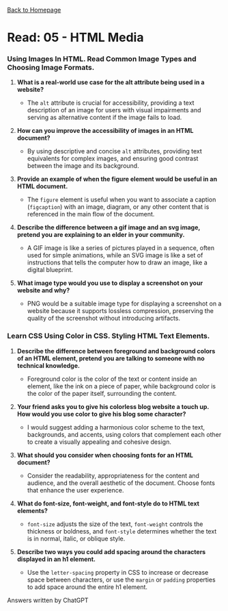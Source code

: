 [Back to Homepage](https://alysondorfman.github.io/reading-notes/)

# Read: 05 - HTML Media

### Using Images In HTML. Read Common Image Types and Choosing Image Formats.

1. **What is a real-world use case for the alt attribute being used in a website?**
   - The `alt` attribute is crucial for accessibility, providing a text description of an image for users with visual impairments and serving as alternative content if the image fails to load.

2. **How can you improve the accessibility of images in an HTML document?**
   - By using descriptive and concise `alt` attributes, providing text equivalents for complex images, and ensuring good contrast between the image and its background.

3. **Provide an example of when the figure element would be useful in an HTML document.**
   - The `figure` element is useful when you want to associate a caption (`figcaption`) with an image, diagram, or any other content that is referenced in the main flow of the document.

4. **Describe the difference between a gif image and an svg image, pretend you are explaining to an elder in your community.**
   - A GIF image is like a series of pictures played in a sequence, often used for simple animations, while an SVG image is like a set of instructions that tells the computer how to draw an image, like a digital blueprint.

5. **What image type would you use to display a screenshot on your website and why?**
   - PNG would be a suitable image type for displaying a screenshot on a website because it supports lossless compression, preserving the quality of the screenshot without introducing artifacts.

### Learn CSS Using Color in CSS. Styling HTML Text Elements.

1. **Describe the difference between foreground and background colors of an HTML element, pretend you are talking to someone with no technical knowledge.**
   - Foreground color is the color of the text or content inside an element, like the ink on a piece of paper, while background color is the color of the paper itself, surrounding the content.

2. **Your friend asks you to give his colorless blog website a touch up. How would you use color to give his blog some character?**
   - I would suggest adding a harmonious color scheme to the text, backgrounds, and accents, using colors that complement each other to create a visually appealing and cohesive design.

3. **What should you consider when choosing fonts for an HTML document?**
   - Consider the readability, appropriateness for the content and audience, and the overall aesthetic of the document. Choose fonts that enhance the user experience.

4. **What do font-size, font-weight, and font-style do to HTML text elements?**
   - `font-size` adjusts the size of the text, `font-weight` controls the thickness or boldness, and `font-style` determines whether the text is in normal, italic, or oblique style.

5. **Describe two ways you could add spacing around the characters displayed in an h1 element.**
   - Use the `letter-spacing` property in CSS to increase or decrease space between characters, or use the `margin` or `padding` properties to add space around the entire h1 element.

Answers written by ChatGPT